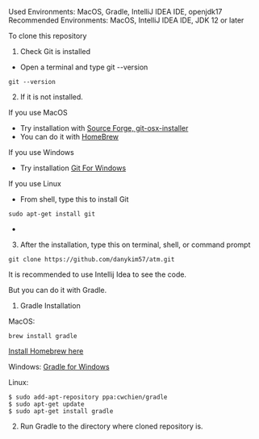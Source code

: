 Used Environments: MacOS, Gradle, IntelliJ IDEA IDE, openjdk17
Recommended Environments: MacOS, IntelliJ IDEA IDE, JDK 12 or later

To clone this repository


1. Check Git is installed
 - Open a terminal and type git --version
```
git --version
```

2. If it is not installed.

If you use MacOS
 - Try installation with [Source Forge, git-osx-installer](https://sourceforge.net/projects/git-osx-installer/files/git-2.23.0-intel-universal-mavericks.dmg/download?use_mirror=autoselect)
 - You can do it with [HomeBrew](https://brew.sh/)

If you use Windows
 - Try installation [Git For Windows](https://gitforwindows.org/)

If you use Linux
- From shell, type this to install Git
```
sudo apt-get install git
```


 - 
3. After the installation, type this on terminal, shell, or command prompt

```
git clone https://github.com/danykim57/atm.git
```


It is recommended to use Intellij Idea to see the code.

But you can do it with Gradle.

1. Gradle Installation

MacOS: 
```
brew install gradle
```

[Install Homebrew here](https://brew.sh/)

Windows:
[Gradle for Windows](https://docs.gradle.org/current/userguide/installation.html)

Linux: 
```
$ sudo add-apt-repository ppa:cwchien/gradle
$ sudo apt-get update
$ sudo apt-get install gradle
```

2. Run Gradle to the directory where cloned repository is.




